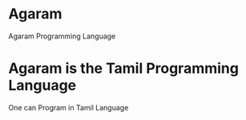 # Agaram
Agaram Programming Language

# Agaram is the Tamil Programming Language

One can Program in Tamil Language
